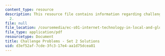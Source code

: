 ```yaml
---
content_type: resource
description: This resource file contains information regarding challenge problem set
  2.
file: null
file_location: /coursemedia/ec-s01-internet-technology-in-local-and-global-communities-spring-2005-summer-2005/d3ef52af7cde3fc317e4aa1d75dcea81_MITEC_S01S05_chal_prob2sol.pdf
file_type: application/pdf
resourcetype: Document
title: Challenge Problems - Set 2 Solutions
uid: d3ef52af-7cde-3fc3-17e4-aa1d75dcea81
---
```

